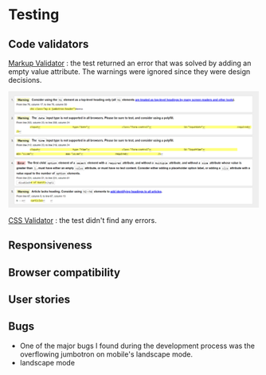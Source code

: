 # Testing

## Code validators

[Markup Validator](https://validator.w3.org/) : the test returned an error that was solved by adding an empty value attribute. The warnings were ignored since they were design decisions. 

![Markup Validator](htmlvalidator.png)

[CSS Validator](https://jigsaw.w3.org/css-validator/) : the test didn't find any errors.

## Responsiveness

## Browser compatibility

## User stories

## Bugs 

- One of the major bugs I found during the development process was the overflowing jumbotron on mobile's landscape mode. 
- landscape mode


